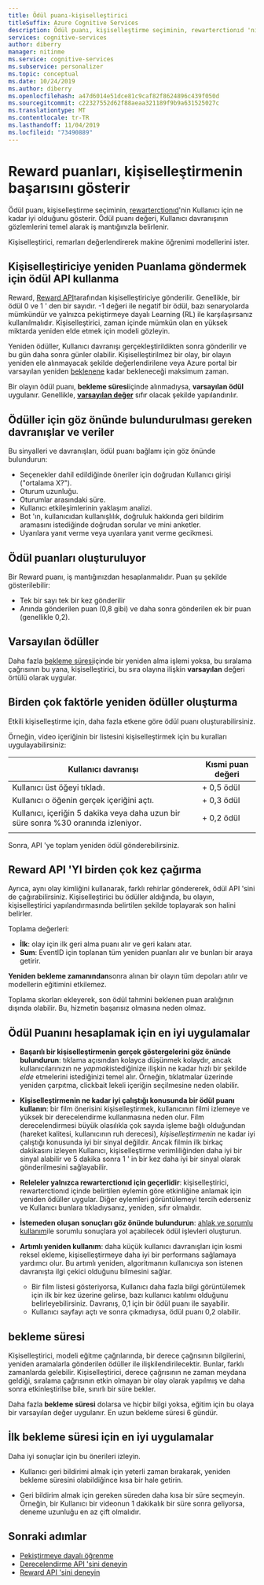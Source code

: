 ```yaml
---
title: Ödül puanı-kişiselleştirici
titleSuffix: Azure Cognitive Services
description: Ödül puanı, kişiselleştirme seçiminin, rewarterctionıd 'nin Kullanıcı için ne kadar iyi olduğunu gösterir. Ödül puanı değeri, Kullanıcı davranışının gözlemlerini temel alarak iş mantığınızla belirlenir. Kişiselleştirici, remarları değerlendirerek makine öğrenimi modellerini ister.
services: cognitive-services
author: diberry
manager: nitinme
ms.service: cognitive-services
ms.subservice: personalizer
ms.topic: conceptual
ms.date: 10/24/2019
ms.author: diberry
ms.openlocfilehash: a47d6014e51dce81c9caf82f8624896c439f050d
ms.sourcegitcommit: c22327552d62f88aeaa321189f9b9a631525027c
ms.translationtype: MT
ms.contentlocale: tr-TR
ms.lasthandoff: 11/04/2019
ms.locfileid: "73490889"
---
```

# <a name="reward-scores-indicate-success-of-personalization"></a>Reward puanları, kişiselleştirmenin başarısını gösterir

Ödül puanı, kişiselleştirme seçiminin, [rewarterctionıd](https://docs.microsoft.com/rest/api/cognitiveservices/personalizer/rank/rank#response)'nin Kullanıcı için ne kadar iyi olduğunu gösterir. Ödül puanı değeri, Kullanıcı davranışının gözlemlerini temel alarak iş mantığınızla belirlenir.

Kişiselleştirici, remarları değerlendirerek makine öğrenimi modellerini ister. 

## <a name="use-reward-api-to-send-reward-score-to-personalizer"></a>Kişiselleştiriciye yeniden Puanlama göndermek için ödül API kullanma

Reward, [Reward API](https://docs.microsoft.com/rest/api/cognitiveservices/personalizer/events/reward)tarafından kişiselleştiriciye gönderilir. Genellikle, bir ödül 0 ve 1 ' den bir sayıdır. -1 değeri ile negatif bir ödül, bazı senaryolarda mümkündür ve yalnızca pekiştirmeye dayalı Learning (RL) ile karşılaşırsanız kullanılmalıdır. Kişiselleştirici, zaman içinde mümkün olan en yüksek miktarda yeniden elde etmek için modeli gözleyin.

Yeniden ödüller, Kullanıcı davranışı gerçekleştirildikten sonra gönderilir ve bu gün daha sonra günler olabilir. Kişiselleştirilmez bir olay, bir olayın yeniden ele alınmayacak şekilde değerlendirilene veya Azure portal bir varsayılan yeniden [beklenene](#reward-wait-time) kadar bekleneceği maksimum zaman.

Bir olayın ödül puanı, **bekleme süresi**içinde alınmadıysa, **varsayılan ödül** uygulanır. Genellikle, **[varsayılan değer](how-to-settings.md#configure-reward-settings-for-the-feedback-loop-based-on-use-case)** sıfır olacak şekilde yapılandırılır.


## <a name="behaviors-and-data-to-consider-for-rewards"></a>Ödüller için göz önünde bulundurulması gereken davranışlar ve veriler

Bu sinyalleri ve davranışları, ödül puanı bağlamı için göz önünde bulundurun:

* Seçenekler dahil edildiğinde öneriler için doğrudan Kullanıcı girişi ("ortalama X?").
* Oturum uzunluğu.
* Oturumlar arasındaki süre.
* Kullanıcı etkileşimlerinin yaklaşım analizi.
* Bot 'ın, kullanıcıdan kullanışlılık, doğruluk hakkında geri bildirim aramasını istediğinde doğrudan sorular ve mini anketler.
* Uyarılara yanıt verme veya uyarılara yanıt verme gecikmesi.

## <a name="composing-reward-scores"></a>Ödül puanları oluşturuluyor

Bir Reward puanı, iş mantığınızdan hesaplanmalıdır. Puan şu şekilde gösterilebilir:

* Tek bir sayı tek bir kez gönderilir 
* Anında gönderilen puan (0,8 gibi) ve daha sonra gönderilen ek bir puan (genellikle 0,2).

## <a name="default-rewards"></a>Varsayılan ödüller

Daha fazla [bekleme süresi](#reward-wait-time)içinde bir yeniden alma işlemi yoksa, bu sıralama çağrısının bu yana, kişiselleştirici, bu sıra olayına ilişkin **varsayılan** değeri örtülü olarak uygular.

## <a name="building-up-rewards-with-multiple-factors"></a>Birden çok faktörle yeniden ödüller oluşturma  

Etkili kişiselleştirme için, daha fazla etkene göre ödül puanı oluşturabilirsiniz. 

Örneğin, video içeriğinin bir listesini kişiselleştirmek için bu kuralları uygulayabilirsiniz:

|Kullanıcı davranışı|Kısmi puan değeri|
|--|--|
|Kullanıcı üst öğeyi tıkladı.|\+ 0,5 ödül|
|Kullanıcı o öğenin gerçek içeriğini açtı.|\+ 0,3 ödül|
|Kullanıcı, içeriğin 5 dakika veya daha uzun bir süre sonra %30 oranında izleniyor.|\+ 0,2 ödül|
|||

Sonra, API 'ye toplam yeniden ödül gönderebilirsiniz.

## <a name="calling-the-reward-api-multiple-times"></a>Reward API 'YI birden çok kez çağırma

Ayrıca, aynı olay kimliğini kullanarak, farklı rehirlar göndererek, ödül API 'sini de çağırabilirsiniz. Kişiselleştirici bu ödüller aldığında, bu olayın, kişiselleştirici yapılandırmasında belirtilen şekilde toplayarak son halini belirler.

Toplama değerleri:

*  **İlk**: olay için ilk geri alma puanı alır ve geri kalanı atar.
* **Sum**: EventID için toplanan tüm yeniden puanları alır ve bunları bir araya getirir.

**Yeniden bekleme zamanından**sonra alınan bir olayın tüm depoları atılır ve modellerin eğitimini etkilemez.

Toplama skorları ekleyerek, son ödül tahmini beklenen puan aralığının dışında olabilir. Bu, hizmetin başarısız olmasına neden olmaz.

## <a name="best-practices-for-calculating-reward-score"></a>Ödül Puanını hesaplamak için en iyi uygulamalar

* **Başarılı bir kişiselleştirmenin gerçek göstergelerini göz önünde bulundurun**: tıklama açısından kolayca düşünmek kolaydır, ancak kullanıcılarınızın ne *yapmak*istediğinize ilişkin ne kadar hızlı bir şekilde *elde* etmelerini istediğinizi temel alır.  Örneğin, tıklatmalar üzerinde yeniden çarpıtma, clickbait lekeli içeriğin seçilmesine neden olabilir.

* **Kişiselleştirmenin ne kadar iyi çalıştığı konusunda bir ödül puanı kullanın**: bir film önerisini kişiselleştirmek, kullanıcının filmi izlemeye ve yüksek bir derecelendirme kullanmasına neden olur. Film derecelendirmesi büyük olasılıkla çok sayıda işleme bağlı olduğundan (hareket kalitesi, kullanıcının ruh derecesi), *kişiselleştirmenin* ne kadar iyi çalıştığı konusunda iyi bir sinyal değildir. Ancak filmin ilk birkaç dakikasını izleyen Kullanıcı, kişiselleştirme verimliliğinden daha iyi bir sinyal alabilir ve 5 dakika sonra 1 ' in bir kez daha iyi bir sinyal olarak gönderilmesini sağlayabilir.

* **Releleler yalnızca rewarterctionıd için geçerlidir**: kişiselleştirici, rewarterctionıd içinde belirtilen eylemin göre etkinliğine anlamak için yeniden ödüller uygular. Diğer eylemleri görüntülemeyi tercih ederseniz ve Kullanıcı bunlara tıkladıysanız, yeniden, sıfır olmalıdır.

* **İstemeden oluşan sonuçları göz önünde bulundurun**: [ahlak ve sorumlu kullanım](ethics-responsible-use.md)ile sorumlu sonuçlara yol açabilecek ödül işlevleri oluşturun.

* **Artımlı yeniden kullanım**: daha küçük kullanıcı davranışları için kısmi reksel ekleme, kişiselleştirmeye daha iyi bir performans sağlamaya yardımcı olur. Bu artımlı yeniden, algoritmanın kullanıcıya son istenen davranışta ilgi çekici olduğunu bilmesini sağlar.
    * Bir film listesi gösteriyorsa, Kullanıcı daha fazla bilgi görüntülemek için ilk bir kez üzerine gelirse, bazı kullanıcı katılımı olduğunu belirleyebilirsiniz. Davranış, 0,1 için bir ödül puanı ile sayabilir. 
    * Kullanıcı sayfayı açtı ve sonra çıkmadıysa, ödül puanı 0,2 olabilir. 

## <a name="reward-wait-time"></a>bekleme süresi

Kişiselleştirici, modeli eğitme çağrılarında, bir derece çağrısının bilgilerini, yeniden aramalarla gönderilen ödüller ile ilişkilendirilecektir. Bunlar, farklı zamanlarda gelebilir. Kişiselleştirici, derece çağrısının ne zaman meydana geldiği, sıralama çağrısının etkin olmayan bir olay olarak yapılmış ve daha sonra etkinleştirilse bile, sınırlı bir süre bekler.

Daha fazla **bekleme süresi** dolarsa ve hiçbir bilgi yoksa, eğitim için bu olaya bir varsayılan değer uygulanır. En uzun bekleme süresi 6 gündür.

## <a name="best-practices-for-reward-wait-time"></a>İlk bekleme süresi için en iyi uygulamalar

Daha iyi sonuçlar için bu önerileri izleyin.

* Kullanıcı geri bildirimi almak için yeterli zaman bırakarak, yeniden bekleme süresini olabildiğince kısa bir hale getirin. 

* Geri bildirim almak için gereken süreden daha kısa bir süre seçmeyin. Örneğin, bir Kullanıcı bir videonun 1 dakikalık bir süre sonra geliyorsa, deneme uzunluğu en az çift olmalıdır.

## <a name="next-steps"></a>Sonraki adımlar

* [Pekiştirmeye dayalı öğrenme](concepts-reinforcement-learning.md) 
* [Derecelendirme API 'sini deneyin](https://westus2.dev.cognitive.microsoft.com/docs/services/personalizer-api/operations/Rank/console)
* [Reward API 'sini deneyin](https://westus2.dev.cognitive.microsoft.com/docs/services/personalizer-api/operations/Reward)

